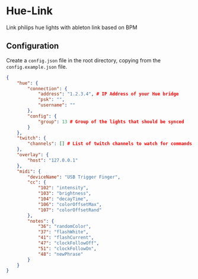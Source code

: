 # Hue-Link

Link philips hue lights with ableton link based on BPM

## Configuration

Create a `config.json` file in the root directory, copying from the `config.example.json` file.

```json
{
    "hue": {
        "connection": {
            "address": "1.2.3.4", # IP Address of your Hue bridge
            "psk": "",
            "username": ""
        },
        "config": {
            "group": 13 # Group of the lights that should be synced
        }
    },
    "twitch": {
        "channels": [] # List of twitch channels to watch for commands
    },
    "overlay": {
        "host": "127.0.0.1"
    },
    "midi": {
        "deviceName": "USB Trigger Finger",
        "cc": {
            "102": "intensity",
            "103": "brightness",
            "104": "decayTime",
            "106": "colorOffsetMax",
            "107": "colorOffsetRand"
        },
        "notes": {
            "36": "randomColor",
            "37": "flashWhite",
            "41": "flashCurrent",
            "47": "clockFollowOff",
            "51": "clockFollowOn",
            "48": "newPhrase"
        }
    }
}
```
